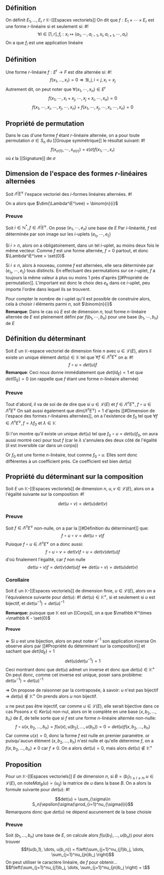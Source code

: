 ## Définition
On définit $E_1, \dots, E_r$ $r$ $\mathbb K$-[[Espaces vectoriels]]
On dit que $f: E_1 \times \cdots \times E_r$ est une forme $r$-linéaire si et seulement si: #!
$$\forall i \in [1, r], f_i: x_i \mapsto(a_1, \cdots,a_{i-1}, x_i, a_{i+1}, \cdots, a_r)$$
On a que $f_i$ est une application linéaire
<!--ID: 1709998087881-->


## Définition
Une forme $r$-linéaire $f: E^r \to F$ est dite alternée si: #!
$$f(x_1, \dots, x_r) = 0 \Rightarrow \exists i,j, i <j, x_i = x_j$$
Autrement dit, on peut noter que $\forall(x_1, \cdots, x_n) \in E^r$
$$f(x_1, \cdots, x_i +x_j, \cdots, x_j +x_i, \cdots, x_n) = 0$$
$$f(x_1, \cdots, x_i, \cdots, x_j, \cdots,  x_n) +f(x_1,\cdots, x_j, \cdots, x_i,\cdots, x_n) = 0$$
<!--ID: 1709998087888-->

## Propriété de permutation
Dans le cas d'une forme $f$ étant $r$-linéaire alternée, on a pour toute permutation $\sigma \in S_n$ du [[Groupe symmétrique]] le résultat suivant: #!
$$f(x_{\sigma(1)}, \cdots, x_{\sigma(r)}) = \epsilon(\sigma)f(x_1, \cdots, x_r)$$
où $\epsilon$ la [[Signature]] de $\sigma$
<!--ID: 1709999896083-->


## Dimension de l'espace des formes $r$-linéaires alternées
Soit $\Lambda^iE^\vee$ l'espace vectoriel des $i$-formes linéaires alternées. #!

On a alors que $\dim(\Lambda^iE^\vee) = \binom{n}{i}$ 
<!--ID: 1709999896090-->


### Preuve
Soit $i \in \mathbb N^*, f \in \Lambda^iE^\vee$. On pose $(e_1, \cdots, e_n)$ une base de $E$
Par $i$-linéarité, $f$ est déterminée par son image sur les $i$-uplets $(e_{l_1}, \cdots, e_{l_i})$

Si $i > n$, alors on a obligatoirement, dans un tel $i$-uplet, au moins deux fois le même vecteur.
Comme $f$ est une forme alternée, $f = 0$ partout, et donc $\Lambda^iE^\vee = \set{0}$

Si $i \leq n$, alors à nouveau, comme $f$ est alternées, elle sera déterminée par $(e_{l_1}, \cdots, e_{l_i})$ tous distincts.
En effectuant des permutations sur ce $i$-uplet, $f$ a toujours la même valeur à plus ou moins 1 près d'après [[#Propriété de permutation]]. L'important  est donc le choix des $e_k$ dans ce $i$-uplet, peu importe l'ordre dans lequel ils se trouvent.

Pour compter le nombre de $i$-uplet qu'il est possible de construire alors, cela à choisir $i$ éléments parmi $n$, soit $\binom{n}{i}$ 
$$\tag*{$\blacksquare$}$$
**Remarque**: Dans le cas où $E$ est de dimension $n$, tout forme $n$-linéaire alternée de $E$ est pleinement défini par $f(b_1, \cdots, b_n)$ pour une base $(b_1, \cdots, b_n)$ de $E$ 

## Définition du déterminant
Soit $E$ un $\mathbb K$-espace vectoriel de dimension finie $n$ avec $u \in \mathcal{L}(E)$, alors il existe un unique élément $det(u) \in \mathbb K$ tel que $\forall f \in \Lambda^nE^\vee$ on a: #!
$$f \circ u = det(u)f$$
**Remarque**:
Ceci nous donne immédiatement que $det(Id_E) = 1$ et que $det(0_E) = 0$ (on rappelle que $f$ étant une forme $n$-linéaire alternée)
<!--ID: 1709999896094-->

### Preuve
Tout d'abord, il va de soi de de dire que si $u \in \mathcal L(E)$ et $f \in \Lambda^n E^\vee$, $f \circ u \in \Lambda^nE^\vee$
On sait aussi également que $dim(\Lambda ^nE^\vee) = 1$ d'après [[#Dimension de l'espace des formes $r$-linéaires alternées]], on a l'existence de $f_0$ tel que $\forall f \in \Lambda^nE^\vee, f= \lambda f_0$ et $\lambda \in \mathbb K$

Si l'on montre qu'il existe un unique $det(u)$ tel que $f_0 \circ u = det(u)f_0$, on aura aussi montré ceci pour tout $f$ (car le $\lambda$ s'annulera des deux côté de l'égalité (il est inversible car dans un corps))

Or $f_0$ est une forme $n$-linéaire, tout comme $f_0 \circ u$. Elles sont donc différentes à un coefficient près. Ce coefficient est bien $det(u)$

## Propriété du déterminant sur la composition
Soit $E$ un $\mathbb K$-[[Espaces vectoriels]] de dimension $n$, $u,v \in \mathcal L(E)$, alors on a l'égalité suivante sur la composition: #!

$$det(u \circ v ) = det(u)det(v)$$
<!--ID: 1710023152442-->


### Preuve
Soit $f \in \Lambda^nE^\vee$ non-nulle, on a par la [[#Définition du déterminant]] que:
$$f \circ u \circ v = det(u\circ v)f$$
Puisque $f \circ u \in \Lambda^nE^\vee$ on a donc aussi:
$$f \circ u \circ v = det(v)f \circ u = det(v)det(u)f$$
d'où finalement l'égalité, car $f$ non nulle
$$det(u\circ v)f = det(v)det(u)f \Leftrightarrow det(u \circ v) = det(u)det(v)$$

### Corollaire
Soit $E$ un $\mathbb K$-[[Espaces vectoriels]] de dimension finie, $u \in \mathcal L(E)$, alors on a l'équivalence suivante pour $det(u)$: #!
$det(u) \in \mathbb K^\times$, si et seulement si $u$ est bijectif, et $det(u^{-1}) = det(u)^{-1}$
<!--ID: 1710023152456-->


**Remarque:** puisque que $\mathbb K$ est un [[Corps]], on a que $\mathbb K^\times =\mathbb K - \set{0}$
#### Preuve
$\Leftarrow$
Si $u$ est une bijection, alors on peut noter $u^{-1}$ son application inverse
On observe alors par [[#Propriété du déterminant sur la composition]] et sachant que $det(Id_E) = 1$
$$det(u)det(u^{-1}) = 1$$
Ceci montrant donc que $det(u)$ admet un inverse et donc que $det(u) \in \mathbb K^\times$
On peut donc, comme cet inverse est unique, poser sans problème: $det(u^{-1}) = det(u)^{-1}$

$\Rightarrow$
On propose de raisonner par la contraposée, à savoir: $u$ n'est pas bijectif $\Rightarrow$ $det(u) \not \in \mathbb K^\times$ 
On prends alors $u$ non bijectif.

$u$ ne peut pas être injectif, car comme $u \in \mathcal L(E)$, elle serait bijective dans ce cas
Posons $x \in Ker(u)$ non-nul, alors on le complète en une base $(x, b_2, \dots, b_n)$ de $E$, de telle sorte que si $f$ est une forme $n$-linéaire alternée non-nulle:
$$f \circ u (x, b_2, \dots, b_n) = f(u(x), u(b_2), \dots, u(b_n)) = 0 = det(u)f(x, b_2, \dots, b_n)$$
Car comme $u(x) = 0$, donc la forme $f$ est nulle en premier paramètre.
or puisqu'aucun élément $(x, b_2, \dots, b_n)$ n'est nulle et qu'elle détermine $f$, on a $f(x, b_2, \dots, b_n) \not = 0$ car $f \not = 0$.
On a alors $det(u) = 0$, mais alors $det(u) \not \in \mathbb K^\times$

## Proposition
Pour un $\mathbb K$-[[Espaces vectoriels]] $E$ de dimension $n$, si $B = (b_i)_{1 \leq i \leq n}, u \in \mathcal L(E)$, on note$Mat_B(u) = (u_{ij})$ la matrice de $u$ dans la base $B$. On a alors la formule suivante pour $det(u)$: #!

$$det(u) = \sum_{\sigma\in S_n}\epsilon(\sigma)\prod_{i=1}^nu_{\sigma(i)i}$$
Remarquons donc que $det(u)$ ne dépend aucunement de la base choisie
<!--ID: 1710023152461-->


### Preuve
Soit $(b_1, \dots, b_n)$ une base de $E$, on calcule alors $f(u(b_1), \dots, u(b_n))$ pour alors trouver
$$f(u(b_1), \dots, u(b_n)) = f\left(\sum_{j=1}^nu_{j1}b_j, \dots, \sum_{j=1}^nu_{jn}b_j \right)$$
On peut utiliser le caractère linéaire, de $f$ pour obtenir...
$$f\left(\sum_{j=1}^nu_{j1}b_j, \dots, \sum_{j=1}^nu_{jn}b_j \right) = \$$